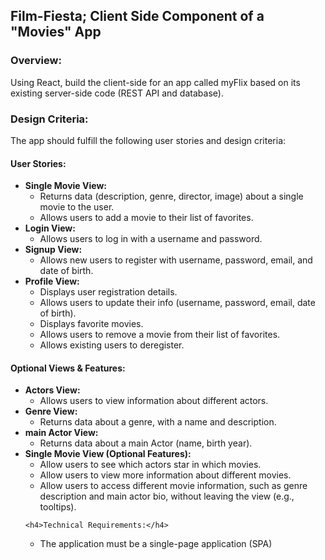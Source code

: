 <h2>Film-Fiesta; Client Side Component of a "Movies" App</h2>

<h3>Overview:</h3>
<p>Using React, build the client-side for an app called myFlix based on its existing server-side code (REST API and database).</p>

<h3>Design Criteria:</h3>
<p>The app should fulfill the following user stories and design criteria:</p>

<h4>User Stories:</h4>
<ul>
    <li><strong>Single Movie View:</strong>
        <ul>
            <li>Returns data (description, genre, director, image) about a single movie to the user.</li>
            <li>Allows users to add a movie to their list of favorites.</li>
        </ul>
    </li>
    <li><strong>Login View:</strong>
        <ul>
            <li>Allows users to log in with a username and password.</li>
        </ul>
    </li>
    <li><strong>Signup View:</strong>
        <ul>
            <li>Allows new users to register with username, password, email, and date of birth.</li>
        </ul>
    </li>
    <li><strong>Profile View:</strong>
        <ul>
            <li>Displays user registration details.</li>
            <li>Allows users to update their info (username, password, email, date of birth).</li>
            <li>Displays favorite movies.</li>
            <li>Allows users to remove a movie from their list of favorites.</li>
            <li>Allows existing users to deregister.</li>
        </ul>
    </li>
</ul>

<h4>Optional Views & Features:</h4>
<ul>
    <li><strong>Actors View:</strong>
        <ul>
            <li>Allows users to view information about different actors.</li>
        </ul>
    </li>
    <li><strong>Genre View:</strong>
        <ul>
            <li>Returns data about a genre, with a name and description.</li>
        </ul>
    </li>
    <li><strong>main Actor View:</strong>
        <ul>
            <li>Returns data about a main Actor (name, birth year).</li>
        </ul>
    </li>
    <li><strong>Single Movie View (Optional Features):</strong>
        <ul>
            <li>Allow users to see which actors star in which movies.</li>
            <li>Allow users to view more information about different movies.</li>
            <li>Allow users to access different movie information, such as genre description and main actor bio, without leaving the view (e.g., tooltips).</li>
        </ul>
    </li>

    <h4>Technical Requirements:</h4>
<ul>
    <li>The application must be a single-page application (SPA)</li>
